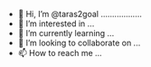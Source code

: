 - 👋 Hi, I’m @taras2goal ..................
- 👀 I’m interested in ...
- 🌱 I’m currently learning ...
- 💞️ I’m looking to collaborate on ...
- 📫 How to reach me ...

<!---
taras2goal/taras2goal is a ✨ special ✨ repository because its `README.md` (this file) appears on your GitHub profile.
You can click the Preview link to take a look at your changes.
--->

